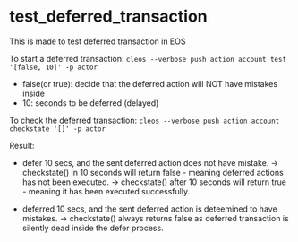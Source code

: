 # test_deferred_transaction

This is made to test deferred transaction in EOS

To start a deferred transaction:
`cleos --verbose push action account test '[false, 10]' -p actor`
 
 + false(or true): decide that the deferred action will NOT have mistakes inside
 + 10: seconds to be deferred (delayed)


To check the deferred transaction:
`cleos --verbose push action account checkstate '[]' -p actor`


Result:
- defer 10 secs, and the sent deferred action does not have mistake.
 -> checkstate() in 10 seconds will return false - meaning deferred actions has not been executed.
 -> checkstate() after 10 seconds will return true - meaning it has been executed successfully.

- deferred 10 secs, and the sent deferred action is deteemined to have mistakes.
 -> checkstate() always returns false as deferred transaction is silently dead inside the defer process.
